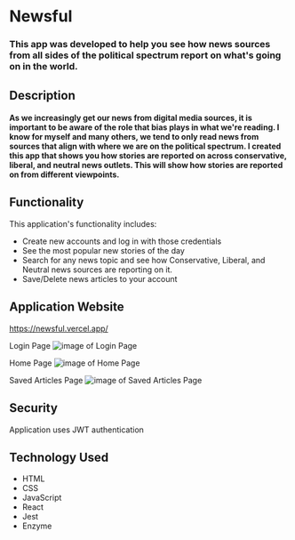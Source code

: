 # Newsful

### This app was developed to help you see how news sources from all sides of the political spectrum report on what's going on in the world.

## Description
#### As we increasingly get our news from digital media sources, it is important to be aware of the role that bias plays in what we're reading. I know for myself and many others, we tend to only read news from sources that align with where we are on the political spectrum. I created this app that shows you how stories are reported on across conservative, liberal, and neutral news outlets. This will show how stories are reported on from different viewpoints.

## Functionality

This application's functionality includes:

* Create new accounts and log in with those credentials
* See the most popular new stories of the day
* Search for any news topic and see how Conservative, Liberal, and Neutral news sources are reporting on it.
* Save/Delete news articles to your account


## Application Website
https://newsful.vercel.app/

 Login Page
![image of Login Page](https://i.ibb.co/y4KkYGN/Screenshot-2020-07-29-Newsful.png)

Home Page
![image of Home Page](https://i.ibb.co/hsRVFgb/Screenshot-2020-07-29-Newsful-1.png)

Saved Articles Page
![image of Saved Articles Page](https://i.ibb.co/4FwMC5d/Screenshot-2020-07-29-Newsful-2.png)



## Security
Application uses JWT authentication

## Technology Used
* HTML
* CSS
* JavaScript
* React
* Jest
* Enzyme